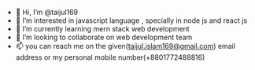 - 👋 Hi, I’m @taijul169
- 👀 I’m interested in javascript language , specially in node js and react js
- 🌱 I’m currently learning mern stack web development
- 💞️ I’m looking to collaborate on web development team 
- 📫 you can reach me on the given(taijul.islam169@gmail.com) email address or my personal mobile number(+8801772488816)

<!---
taijul169/taijul169 is a ✨ special ✨ repository because its `README.md` (this file) appears on your GitHub profile.
You can click the Preview link to take a look at your changes.
--->
